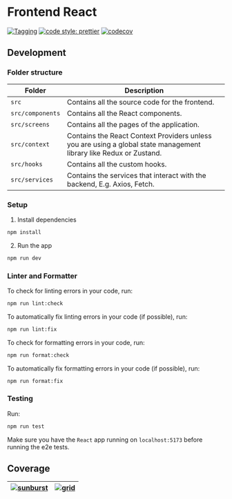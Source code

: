 # Frontend React

[![Tagging](https://github.com/hawks-atlanta/frontend-react/actions/workflows/tagging.yaml/badge.svg?branch=dev)](https://github.com/hawks-atlanta/frontend-react/actions/workflows/tagging.yaml)
[![code style: prettier](https://img.shields.io/badge/code_style-prettier-ff69b4.svg?style=flat-square)](https://github.com/prettier/prettier)
[![codecov](https://codecov.io/gh/hawks-atlanta/frontend-react/graph/badge.svg?token=XKAXVDB3MC)](https://codecov.io/gh/hawks-atlanta/frontend-react)

## Development

### Folder structure

| Folder           | Description                                                                                                        |
| ---------------- | ------------------------------------------------------------------------------------------------------------------ |
| `src`            | Contains all the source code for the frontend.                                                                     |
| `src/components` | Contains all the React components.                                                                                 |
| `src/screens`    | Contains all the pages of the application.                                                                         |
| `src/context`    | Contains the React Context Providers unless you are using a global state management library like Redux or Zustand. |
| `src/hooks`      | Contains all the custom hooks.                                                                                     |
| `src/services`   | Contains the services that interact with the backend, E.g. Axios, Fetch.                                           |

### Setup

1. Install dependencies

```bash
npm install
```

2. Run the app

```bash
npm run dev
```

### Linter and Formatter

To check for linting errors in your code, run:

```bash
npm run lint:check
```

To automatically fix linting errors in your code (if possible), run:

```bash
npm run lint:fix
```

To check for formatting errors in your code, run:

```bash
npm run format:check
```

To automatically fix formatting errors in your code (if possible), run:

```bash
npm run format:fix
```

### Testing

Run: 

```bash
npm run test
```

Make sure you have the `React` app running on `localhost:5173` before running the e2e tests. 

## Coverage

| [![sunburst](https://codecov.io/gh/hawks-atlanta/frontend-react/graphs/sunburst.svg?token=XKAXVDB3MC)](https://codecov.io/gh/hawks-atlanta/frontend-react) | [![grid](https://codecov.io/gh/hawks-atlanta/frontend-react/graphs/tree.svg?token=XKAXVDB3MC)](https://codecov.io/gh/hawks-atlanta/frontend-react) |
| ------------------------------------------------------------------------------------------------------------------------------------------------------------ | -------------------------------------------------------------------------------------------------------------------------------------------------------- |

